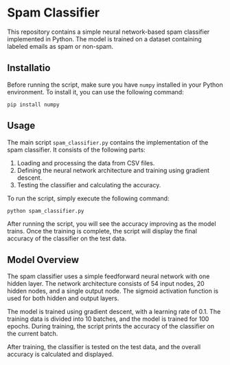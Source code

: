 # Spam Classifier
This repository contains a simple neural network-based spam classifier implemented in Python. The model is trained on a dataset containing labeled emails as spam or non-spam.

## Installatio
Before running the script, make sure you have `numpy` installed in your Python environment. To install it, you can use the following command:
```
pip install numpy
```
## Usage
The main script `spam_classifier.py` contains the implementation of the spam classifier. It consists of the following parts:

1. Loading and processing the data from CSV files.
2. Defining the neural network architecture and training using gradient descent.
3. Testing the classifier and calculating the accuracy.

To run the script, simply execute the following command:

```
python spam_classifier.py
```

After running the script, you will see the accuracy improving as the model trains. Once the training is complete, the script will display the final accuracy of the classifier on the test data.

## Model Overview
The spam classifier uses a simple feedforward neural network with one hidden layer. The network architecture consists of 54 input nodes, 20 hidden nodes, and a single output node. The sigmoid activation function is used for both hidden and output layers.

The model is trained using gradient descent, with a learning rate of 0.1. The training data is divided into 10 batches, and the model is trained for 100 epochs. During training, the script prints the accuracy of the classifier on the current batch.

After training, the classifier is tested on the test data, and the overall accuracy is calculated and displayed.
